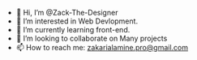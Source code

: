 - 👋 Hi, I’m @Zack-The-Designer
- 👀 I’m interested in Web Devlopment.
- 🌱 I’m currently learning front-end.
- 💞️ I’m looking to collaborate on Many projects
- 📫 How to reach me: zakarialamine.pro@gmail.com

<!---
Zack-The-Designer/Zack-The-Designer is a ✨ special ✨ repository because its `README.md` (this file) appears on your GitHub profile.
You can click the Preview link to take a look at your changes.
--->
